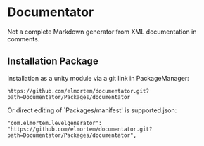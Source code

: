 # Documentator
Not a complete Markdown generator from XML documentation in comments.

## Installation Package
Installation as a unity module via a git link in PackageManager:
```
https://github.com/elmortem/documentator.git?path=Documentator/Packages/documentator
```
Or direct editing of `Packages/manifest' is supported.json:
```
"com.elmortem.levelgenerator": "https://github.com/elmortem/documentator.git?path=Documentator/Packages/documentator",
```